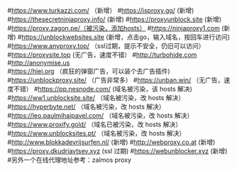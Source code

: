 #https://www.turkazzi.com/  （新增） 
#https://jsproxy.gq/ (新增) 
#https://thesecretninjaproxy.info/ (新增) 
#https://proxyunblock.site  (新增) 
#https://proxy.zagon.pe/（被污染，添加hosts） 
#https://ninjaproxy1.com (新增) 
#https://unblockwebsites.site (新增，点击go，输入域名，按回车进行访问) 
#https://www.anyproxy.top/ （ssl过期，提示不安全，仍旧可以访问） 
#https://proxysite.top (无广告，速度不错） 
#http://turbohide.com  
#http://anonymise.us  
#https://hiei.org （疯狂的弹窗广告，可以装个去广告插件) 
#https://unblockproxy.site/ （广告非常多） 
#https://unban.win/ （无广告，速度不错） 
#https://pp.nesnode.com/ (域名被污染，该 hosts 解决) 
#https://ww1.unblocksite.site/ （域名被污染，改 hosts 解决） 
#https://hyperbyte.net/ （域名被污染，改 hosts 解决） 
#https://leo.paulmihaipavel.com/ （域名被污染，改 hosts 解决） 
#https://www.proxify.gold/ （域名已被污染，改 hosts 解决） 
#https://www.unblocksites.pt/ （域名被污染，改 hosts 解决） 
#http://www.blokkadevrijsurfen.nl/ (新增) 
#http://webproxy.co.at (新增) 
#https://proxy.dkudriavtsev.xyz (ssl 过期) 
#https://webunblocker.xyz (新增) 
#另外一个在线代理地址参考：zalmos proxy  
